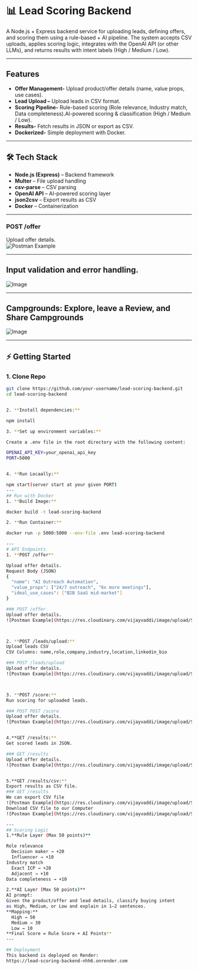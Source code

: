 # 📊 Lead Scoring Backend

A Node.js + Express backend service for uploading leads, defining offers, and scoring them using a rule-based + AI pipeline.
The system accepts CSV uploads, applies scoring logic, integrates with the OpenAI API (or other LLMs), and returns results with intent labels (High / Medium / Low).

---

##  Features
- **Offer Management-** Upload product/offer details (name, value props, use cases).
- **Lead Upload –** Upload leads in CSV format.
- **Scoring Pipeline-** Rule-based scoring (Role relevance, Industry match, Data completeness).AI-powered scoring & classification (High / Medium / Low).
- **Results-** Fetch results in JSON or export as CSV.
- **Dockerized-** Simple deployment with Docker.

---

## 🛠 Tech Stack
- **Node.js (Express)** – Backend framework  
- **Multer** – File upload handling  
- **csv-parse** – CSV parsing  
- **OpenAI API** – AI-powered scoring layer
- **json2csv** – Export results as CSV
- **Docker** – Containerization  



---
### POST /offer
Upload offer details.  
![Postman Example](https://res.cloudinary.com/vijayvaddi/image/upload/Screenshot_from_2025-09-19_10-39-37_lqycco.png)


---
## Input validation and error handling.
![Image](https://res.cloudinary.com/vijayvaddi/image/upload/v1749043067/shbaavlq0lkuxum9mfwk.png)


---
## Campgrounds: Explore, leave a Review, and Share Campgrounds
![Image](https://res.cloudinary.com/vijayvaddi/image/upload/v1749043057/izguqj5q61h4wr4h6rmu.png)



---

## ⚡ Getting Started

### 1. Clone Repo
```bash
git clone https://github.com/your-username/lead-scoring-backend.git
cd lead-scoring-backend


2. **Install dependencies:**

npm install

3. **Set up environment variables:**

Create a .env file in the root directory with the following content:

OPENAI_API_KEY=your_openai_api_key
PORT=5000


4. **Run Locaally:**

npm start(server start at your given PORT)
---
## Run with Docker
1. **Build Image:**

docker build -t lead-scoring-backend 

2. **Run Container:**

docker run -p 5000:5000 --env-file .env lead-scoring-backend

---
# API Endpoints
1. **POST /offer**

Upload offer details.
Request Body (JSON)
{
  "name": "AI Outreach Automation",
  "value_props": ["24/7 outreach", "6x more meetings"],
  "ideal_use_cases": ["B2B SaaS mid-market"]
}

### POST /offer
Upload offer details.  
![Postman Example](https://res.cloudinary.com/vijayvaddi/image/upload/Screenshot_from_2025-09-19_10-39-37_lqycco.png)



2. **POST /leads/upload:**
Upload leads CSV
CSV Columns: name,role,company,industry,location,linkedin_bio

### POST /leads/upload
Upload offer details.  
![Postman Example](https://res.cloudinary.com/vijayvaddi/image/upload/Screenshot_from_2025-09-19_10-48-42_etluk0.png)



3. **POST /score:**
Run scoring for uploaded leads.

### POST POST /score
Upload offer details.  
![Postman Example](https://res.cloudinary.com/vijayvaddi/image/upload/Screenshot_from_2025-09-19_10-51-18_wtnaif.png)


4.**GET /results:**
Get scored leads in JSON.

### GET /results
Upload offer details.  
![Postman Example](https://res.cloudinary.com/vijayvaddi/image/upload/Screenshot_from_2025-09-19_10-53-09_pofalo.png)


5.**GET /results/csv:**
Export results as CSV file.
### GET /results
We can export CSV file  
![Postman Example](https://res.cloudinary.com/vijayvaddi/image/upload/Screenshot_from_2025-09-19_10-55-48_auagjm.png)
Download CSV file to our Computer
![Postman Example](https://res.cloudinary.com/vijayvaddi/image/upload/Screenshot_from_2025-09-19_10-58-20_eyyhlt.png)

---
## Scoring Logic
1.**Rule Layer (Max 50 points)**

Role relevance
  Decision maker → +20
  Influencer → +10
Industry match
  Exact ICP → +20
  Adjacent → +10
Data completeness → +10

2.**AI Layer (Max 50 points)**
AI prompt:
Given the product/offer and lead details, classify buying intent 
as High, Medium, or Low and explain in 1–2 sentences.
**Mapping:**
  High → 50
  Medium → 30
  Low → 10
**Final Score = Rule Score + AI Points**
---

## Deployment
This backend is deployed on Render:
https://lead-scoring-backend-nhh6.onrender.com

